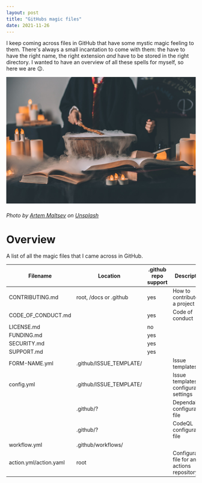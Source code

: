 ```yaml
---
layout: post
title: "GitHubs magic files"
date: 2021-11-26
---
```


I keep coming across files in GitHub that have some mystic magic feeling to them. There's always a small incantation to come with them: the have to have the right name, the right extension *and* have to be stored in the right directory. I wanted to have an overview of all these spells for myself, so here we are 😉.

![Photo of a cauldron with a person pointing a want to it, mist coming out of the cauldron](/images/20211126/20211126-github-magic-files.jpg)
###### Photo by <a href="https://unsplash.com/@art_maltsev?utm_source=unsplash&utm_medium=referral&utm_content=creditCopyText">Artem Maltsev</a> on <a href="https://unsplash.com/s/photos/magic?utm_source=unsplash&utm_medium=referral&utm_content=creditCopyText">Unsplash</a>
  
# Overview
A list of all the magic files that I came across in GitHub.

|Filename|Location|.github repo support|Description|Docs|
|---|---|---|---|---|
|CONTRIBUTING.md|root, /docs or .github|yes|How to contribute to a project|[guidelines](https://docs.github.com/en/communities/setting-up-your-project-for-healthy-contributions/setting-guidelines-for-repository-contributors)|
|CODE_OF_CONDUCT.md||yes|Code of conduct||
|LICENSE.md||no|||
|FUNDING.md||yes|||
|SECURITY.md||yes|||
|SUPPORT.md||yes|||
|FORM-NAME.yml|.github/ISSUE_TEMPLATE/||Issue templates|[templates](https://docs.github.com/en/communities/using-templates-to-encourage-useful-issues-and-pull-requests/configuring-issue-templates-for-your-repository)|
|config.yml|.github/ISSUE_TEMPLATE/||Issue templates configuration settings|[template chooser](https://docs.github.com/en/communities/using-templates-to-encourage-useful-issues-and-pull-requests/configuring-issue-templates-for-your-repository#configuring-the-template-chooser)|
||.github/?||Dependabot configuration file||
||.github/?||CodeQL configuration file||
|workflow.yml|.github/workflows/|||[workflows](https://docs.github.com/en/github/automating-your-workflow/automating-workflows-with-github-actions)|
|action.yml/action.yaml|root||Configuration file for an actions repository||